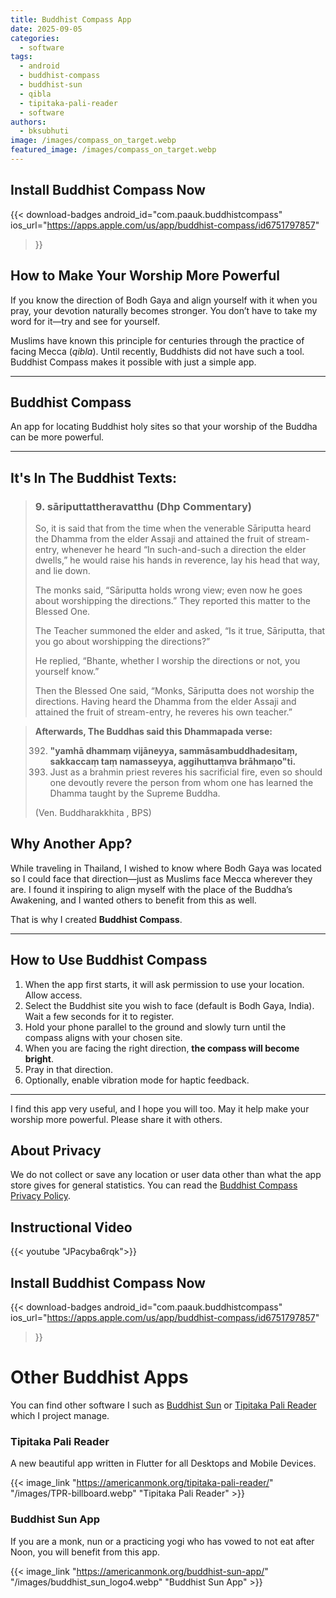 ```yaml
---
title: Buddhist Compass App
date: 2025-09-05
categories:
  - software
tags:
  - android
  - buddhist-compass
  - buddhist-sun
  - qibla
  - tipitaka-pali-reader
  - software
authors:
  - bksubhuti
image: /images/compass_on_target.webp
featured_image: /images/compass_on_target.webp
---
```



## Install Buddhist Compass Now
{{< download-badges 
     android_id="com.paauk.buddhistcompass" 
     ios_url="https://apps.apple.com/us/app/buddhist-compass/id6751797857" 
>}}

## How to Make Your Worship More Powerful

If you know the direction of Bodh Gaya and align yourself with it when you pray, your devotion naturally becomes stronger. You don’t have to take my word for it—try and see for yourself.  

Muslims have known this principle for centuries through the practice of facing Mecca (*qibla*). Until recently, Buddhists did not have such a tool. Buddhist Compass makes it possible with just a simple app.

---

## Buddhist Compass

An app for locating Buddhist holy sites so that your worship of the Buddha can be more powerful.

---

## It's In The Buddhist Texts:
>### 9. sāriputtattheravatthu (Dhp Commentary)
> 
>So, it is said that from the time when the venerable Sāriputta heard the Dhamma from the elder Assaji and attained the fruit of stream-entry, whenever he heard “In such-and-such a direction the elder dwells,” he would raise his hands in reverence, lay his head that way, and lie down.
>
>The monks said, “Sāriputta holds wrong view; even now he goes about worshipping the directions.” They reported this matter to the Blessed One.
>
>The Teacher summoned the elder and asked, “Is it true, Sāriputta, that you go about worshipping the directions?”
>
>He replied, “Bhante, whether I worship the directions or not, you yourself know.”
>
>Then the Blessed One said, “Monks, Sāriputta does not worship the directions. Having heard the Dhamma from the elder Assaji and attained the fruit of stream-entry, he reveres his own teacher.”

>  **Afterwards, The Buddhas said this Dhammapada verse:**
>
>392. **"yamhā dhammaṃ vijāneyya, sammāsambuddhadesitaṃ,** 
> **sakkaccaṃ taṃ namasseyya, aggihuttaṃva brāhmaṇo"ti.**
>392. Just as a brahmin priest reveres his sacrificial fire, even so should one devoutly revere the person from whom one has
learned the Dhamma taught by the Supreme Buddha. 
>
>(Ven. Buddharakkhita , BPS)

## Why Another App?

While traveling in Thailand, I wished to know where Bodh Gaya was located so I could face that direction—just as Muslims face Mecca wherever they are. I found it inspiring to align myself with the place of the Buddha’s Awakening, and I wanted others to benefit from this as well.  

That is why I created **Buddhist Compass**.

---

## How to Use Buddhist Compass

1. When the app first starts, it will ask permission to use your location. Allow access.  
2. Select the Buddhist site you wish to face (default is Bodh Gaya, India). Wait a few seconds for it to register.  
3. Hold your phone parallel to the ground and slowly turn until the compass aligns with your chosen site.  
4. When you are facing the right direction, **the compass will become bright**.  
5. Pray in that direction.  
6. Optionally, enable vibration mode for haptic feedback.

---

I find this app very useful, and I hope you will too. May it help make your worship more powerful. Please share it with others.  


## About Privacy
We do not collect or save any location or user data other than what the app store gives for general statistics. You can read the [Buddhist Compass Privacy Policy](https://americanmonk.org/privacy-policy-for-buddhist-compass-app/).


## Instructional Video
{{< youtube "JPacyba6rqk">}}


## Install Buddhist Compass Now
{{< download-badges 
     android_id="com.paauk.buddhistcompass" 
     ios_url="https://apps.apple.com/us/app/buddhist-compass/id6751797857" 
>}}




# Other Buddhist Apps

You can find other software I such as [Buddhist Sun](https://americanmonk.org/buddhist-sun-app/) or [Tipitaka Pali Reader](https://americanmonk.org/tipitaka-pali-reader/) which I project manage.



### Tipitaka Pali Reader

A new beautiful app written in Flutter for all Desktops and Mobile Devices.

{{< image_link "https://americanmonk.org/tipitaka-pali-reader/" "/images/TPR-billboard.webp" "Tipitaka Pali Reader" >}}

### Buddhist Sun App

If you are a monk, nun or a practicing yogi who has vowed to not eat after Noon, you will benefit from this app.

{{< image_link "https://americanmonk.org/buddhist-sun-app/" "/images/buddhist_sun_logo4.webp" "Buddhist Sun App" >}}

